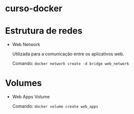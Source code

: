 # curso-docker

# Estrutura de redes

* Web Network
 
    Utilizada para a comunicação entre os aplicativos web.
    
    Comando: `docker network create -d bridge web_network` 
    
# Volumes

* Web Apps Volume

    Comando: `docker volume create web_apps` 